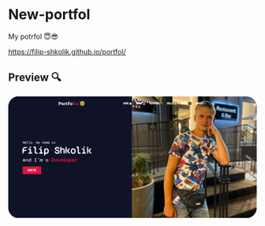 # New-portfol

My potrfol 😇😎
 
https://filip-shkolik.github.io/portfol/

## Preview :mag:
![Image alt](https://github.com/filip-shkolik/portfol/blob/main/preview/preview.png)
